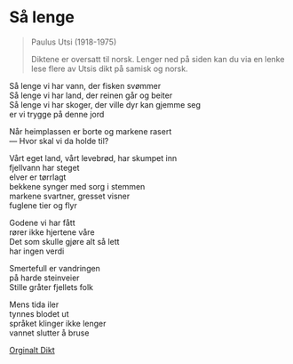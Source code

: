 # Så lenge  
> Paulus Utsi (1918-1975)  
> 
> Diktene er oversatt til norsk. Lenger ned på siden kan du via en lenke lese flere av Utsis dikt på samisk og norsk.  
  
Så lenge vi har vann, der fisken svømmer  
Så lenge vi har land, der reinen går og beiter  
Så lenge vi har skoger, der ville dyr kan gjemme seg  
er vi trygge på denne jord  
  
Når heimplassen er borte og markene rasert  
— Hvor skal vi da holde til?  
  
Vårt eget land, vårt levebrød, har skumpet inn  
fjellvann har steget  
elver er tørrlagt  
bekkene synger med sorg i stemmen  
markene svartner, gresset visner  
fuglene tier og flyr  
  
Godene vi har fått  
rører ikke hjertene våre  
Det som skulle gjøre alt så lett  
har ingen verdi  
  
Smertefull er vandringen  
på harde steinveier  
Stille gråter fjellets folk  
  
Mens tida iler  
tynnes blodet ut  
språket klinger ikke lenger  
vannet slutter å bruse  
  
[Orginalt Dikt](https://www.nb.no/items/24681f37d403570c9f4f98fcc4f7d089?page=0&searchText=Giela%20giela)